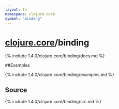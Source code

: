 ```yaml
---
layout: fn
namespace: clojure.core
symbol: "binding"
---
```


# [clojure.core](../)/binding

{% include 1.4.0/clojure.core/binding/docs.md %}

##Examples

{% include 1.4.0/clojure.core/binding/examples.md %}
## Source
{% include 1.4.0/clojure.core/binding/src.md %}

